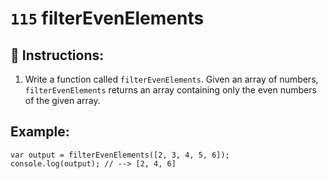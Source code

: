 # `115` filterEvenElements

## 📝 Instructions:

1. Write a function called `filterEvenElements`. Given an array of numbers, `filterEvenElements` returns an array containing only the even numbers of the given array.

## Example:

```Js
var output = filterEvenElements([2, 3, 4, 5, 6]);
console.log(output); // --> [2, 4, 6]
```